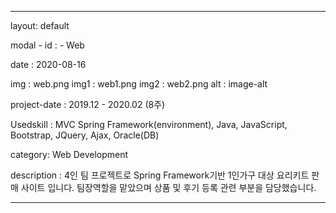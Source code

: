 ---

layout: default

modal - id : - Web

date : 2020-08-16

img : web.png
img1 : web1.png
img2 : web2.png
alt : image-alt

project-date : 2019.12 - 2020.02 (8주)

Usedskill : MVC Spring Framework(environment), Java, JavaScript, Bootstrap, JQuery, Ajax, Oracle(DB)

category: Web Development

description : 4인 팀 프로젝트로 Spring Framework기반 1인가구 대상 요리키트 판매 사이트 입니다. 팀장역할을 맡았으며 상품 및 후기 등록 관련 부분을 담당했습니다.

---